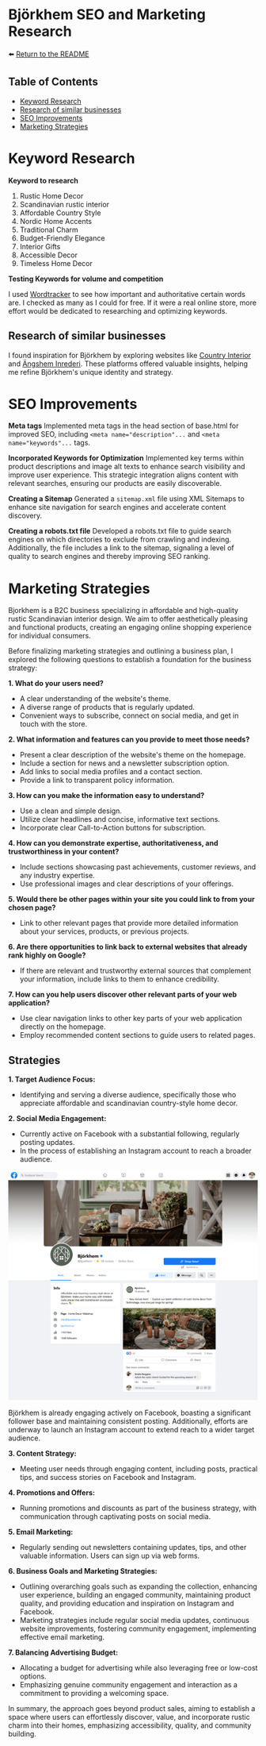 # Björkhem SEO and Marketing Research

:arrow_left: [Return to the README](README.md)

## Table of Contents

- [Keyword Research](#keyword-research)
- [Research of similar businesses](#research-of-similar-businesses)
- [SEO Improvements](#seo-improvements)
- [Marketing Strategies](#marketing-strategies)

# Keyword Research

**Keyword to research**

1.	Rustic Home Decor
2.  Scandinavian rustic interior 
3.	Affordable Country Style
4.	Nordic Home Accents
5.	Traditional Charm
6.	Budget-Friendly Elegance
7.	Interior Gifts
8.	Accessible Decor
9.	Timeless Home Decor

**Testing Keywords for volume and competition**

I used [Wordtracker](https://www.wordtracker.com/) to see how important and authoritative certain words are. I checked as many as I could for free. If it were a real online store, more effort would be dedicated to researching and optimizing keywords.

## Research of similar businesses

I found inspiration for Björkhem by exploring websites like [Country Interior](https://www.countryinterior.com/) and [Ängshem Inrederi](https://www.angsheminrederi.se/). These platforms offered valuable insights, helping me refine Björkhem's unique identity and strategy.

# SEO Improvements

**Meta tags**
Implemented meta tags in the head section of base.html for improved SEO, including `<meta name="description"...` and `<meta name="keywords"...` tags.

**Incorporated Keywords for Optimization**
Implemented key terms within product descriptions and image alt texts to enhance search visibility and improve user experience. This strategic integration aligns content with relevant searches, ensuring our products are easily discoverable.

**Creating a Sitemap**
Generated a `sitemap.xml` file using XML Sitemaps to enhance site navigation for search engines and accelerate content discovery.

**Creating a robots.txt file**
Developed a robots.txt file to guide search engines on which directories to exclude from crawling and indexing. Additionally, the file includes a link to the sitemap, signaling a level of quality to search engines and thereby improving SEO ranking.

# Marketing Strategies

Bjorkhem is a B2C business specializing in affordable and high-quality rustic Scandinavian interior design. We aim to offer aesthetically pleasing and functional products, creating an engaging online shopping experience for individual consumers.

Before finalizing marketing strategies and outlining a business plan, I explored the following questions to establish a foundation for the business strategy:

**1. What do your users need?**

- A clear understanding of the website's theme.
- A diverse range of products that is regularly updated.
- Convenient ways to subscribe, connect on social media, and get in touch with the store.

**2. What information and features can you provide to meet those needs?**

- Present a clear description of the website's theme on the homepage. 
- Include a section for news and a newsletter subscription option. 
- Add links to social media profiles and a contact section. 
- Provide a link to transparent policy information.

**3. How can you make the information easy to understand?**
- Use a clean and simple design.
- Utilize clear headlines and concise, informative text sections.
- Incorporate clear Call-to-Action buttons for subscription.

**4. How can you demonstrate expertise, authoritativeness, and trustworthiness in your content?**
- Include sections showcasing past achievements, customer reviews, and any industry expertise.
- Use professional images and clear descriptions of your offerings.

**5. Would there be other pages within your site you could link to from your chosen page?**
- Link to other relevant pages that provide more detailed information about your services, products, or previous projects.

**6. Are there opportunities to link back to external websites that already rank highly on Google?**
- If there are relevant and trustworthy external sources that complement your information, include links to them to enhance credibility.

**7. How can you help users discover other relevant parts of your web application?**
- Use clear navigation links to other key parts of your web application directly on the homepage.
- Employ recommended content sections to guide users to related pages.


## Strategies

**1. Target Audience Focus:**

- Identifying and serving a diverse audience, specifically those who appreciate affordable and scandinavian country-style home decor.

**2. Social Media Engagement:**

- Currently active on Facebook with a substantial following, regularly posting updates.
- In the process of establishing an Instagram account to reach a broader audience.

<img src="static/docs/bjorkhem-fb-page.png">

Björkhem is already engaging actively on Facebook, boasting a significant follower base and maintaining consistent posting. Additionally, efforts are underway to launch an Instagram account to extend reach to a wider target audience.

**3. Content Strategy:**

- Meeting user needs through engaging content, including posts, practical tips, and success stories on Facebook and Instagram.

**4. Promotions and Offers:**

- Running promotions and discounts as part of the business strategy, with communication through captivating posts on social media.

**5. Email Marketing:**

- Regularly sending out newsletters containing updates, tips, and other valuable information. Users can sign up via web forms.

**6. Business Goals and Marketing Strategies:**

- Outlining overarching goals such as expanding the collection, enhancing user experience, building an engaged community, maintaining product quality, and providing education and inspiration on Instagram and Facebook.
- Marketing strategies include regular social media updates, continuous website improvements, fostering community engagement, implementing effective email marketing.

**7. Balancing Advertising Budget:**

- Allocating a budget for advertising while also leveraging free or low-cost options.
- Emphasizing genuine community engagement and interaction as a commitment to providing a welcoming space.

In summary, the approach goes beyond product sales, aiming to establish a space where users can effortlessly discover, value, and incorporate rustic charm into their homes, emphasizing accessibility, quality, and community building.